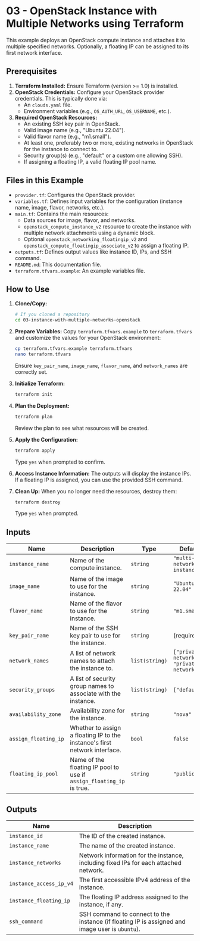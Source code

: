 # 03 - OpenStack Instance with Multiple Networks using Terraform

This example deploys an OpenStack compute instance and attaches it to multiple specified networks. Optionally, a floating IP can be assigned to its first network interface.

## Prerequisites

1.  **Terraform Installed:** Ensure Terraform (version >= 1.0) is installed.
2.  **OpenStack Credentials:** Configure your OpenStack provider credentials. This is typically done via:
    *   An `clouds.yaml` file.
    *   Environment variables (e.g., `OS_AUTH_URL`, `OS_USERNAME`, etc.).
3.  **Required OpenStack Resources:**
    *   An existing SSH key pair in OpenStack.
    *   Valid image name (e.g., "Ubuntu 22.04").
    *   Valid flavor name (e.g., "m1.small").
    *   At least one, preferably two or more, existing networks in OpenStack for the instance to connect to.
    *   Security group(s) (e.g., "default" or a custom one allowing SSH).
    *   If assigning a floating IP, a valid floating IP pool name.

## Files in this Example

*   `provider.tf`: Configures the OpenStack provider.
*   `variables.tf`: Defines input variables for the configuration (instance name, image, flavor, networks, etc.).
*   `main.tf`: Contains the main resources:
    *   Data sources for image, flavor, and networks.
    *   `openstack_compute_instance_v2` resource to create the instance with multiple network attachments using a dynamic block.
    *   Optional `openstack_networking_floatingip_v2` and `openstack_compute_floatingip_associate_v2` to assign a floating IP.
*   `outputs.tf`: Defines output values like instance ID, IPs, and SSH command.
*   `README.md`: This documentation file.
*   `terraform.tfvars.example`: An example variables file.

## How to Use

1.  **Clone/Copy:**
    ```bash
    # If you cloned a repository
    cd 03-instance-with-multiple-networks-openstack
    ```

2.  **Prepare Variables:**
    Copy `terraform.tfvars.example` to `terraform.tfvars` and customize the values for your OpenStack environment:
    ```bash
    cp terraform.tfvars.example terraform.tfvars
    nano terraform.tfvars
    ```
    Ensure `key_pair_name`, `image_name`, `flavor_name`, and `network_names` are correctly set.

3.  **Initialize Terraform:**
    ```bash
    terraform init
    ```

4.  **Plan the Deployment:**
    ```bash
    terraform plan
    ```
    Review the plan to see what resources will be created.

5.  **Apply the Configuration:**
    ```bash
    terraform apply
    ```
    Type `yes` when prompted to confirm.

6.  **Access Instance Information:**
    The outputs will display the instance IPs. If a floating IP is assigned, you can use the provided SSH command.

7.  **Clean Up:**
    When you no longer need the resources, destroy them:
    ```bash
    terraform destroy
    ```
    Type `yes` when prompted.

## Inputs

| Name                  | Description                                                                     | Type         | Default                                     |
| --------------------- | ------------------------------------------------------------------------------- | ------------ | ------------------------------------------- |
| `instance_name`       | Name of the compute instance.                                                   | `string`     | `"multi-network-instance"`                  |
| `image_name`          | Name of the image to use for the instance.                                      | `string`     | `"Ubuntu 22.04"`                            |
| `flavor_name`         | Name of the flavor to use for the instance.                                     | `string`     | `"m1.small"`                                |
| `key_pair_name`       | Name of the SSH key pair to use for the instance.                               | `string`     | (required)                                  |
| `network_names`       | A list of network names to attach the instance to.                              | `list(string)` | `["private-network-1", "private-network-2"]` |
| `security_groups`     | A list of security group names to associate with the instance.                  | `list(string)` | `["default"]`                               |
| `availability_zone`   | Availability zone for the instance.                                             | `string`     | `"nova"`                                    |
| `assign_floating_ip`  | Whether to assign a floating IP to the instance's first network interface.    | `bool`       | `false`                                     |
| `floating_ip_pool`    | Name of the floating IP pool to use if `assign_floating_ip` is true.            | `string`     | `"public"`                                  |

## Outputs

| Name                        | Description                                                                                          |
| --------------------------- | ---------------------------------------------------------------------------------------------------- |
| `instance_id`               | The ID of the created instance.                                                                      |
| `instance_name`             | The name of the created instance.                                                                    |
| `instance_networks`         | Network information for the instance, including fixed IPs for each attached network.                 |
| `instance_access_ip_v4`     | The first accessible IPv4 address of the instance.                                                   |
| `instance_floating_ip`      | The floating IP address assigned to the instance, if any.                                            |
| `ssh_command`               | SSH command to connect to the instance (if floating IP is assigned and image user is `ubuntu`).      |